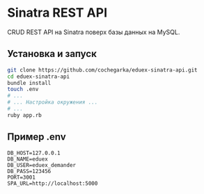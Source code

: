 Sinatra REST API
================

CRUD REST API на Sinatra поверх базы данных на MySQL.

Установка и запуск
------------------
```bash
git clone https://github.com/cochegarka/eduex-sinatra-api.git
cd eduex-sinatra-api
bundle install
touch .env
# ...
# ... Настройка окружения ...
# ...
ruby app.rb
```

Пример .env
-----------
```
DB_HOST=127.0.0.1
DB_NAME=eduex
DB_USER=eduex_demander
DB_PASS=123456
PORT=3001
SPA_URL=http://localhost:5000
```